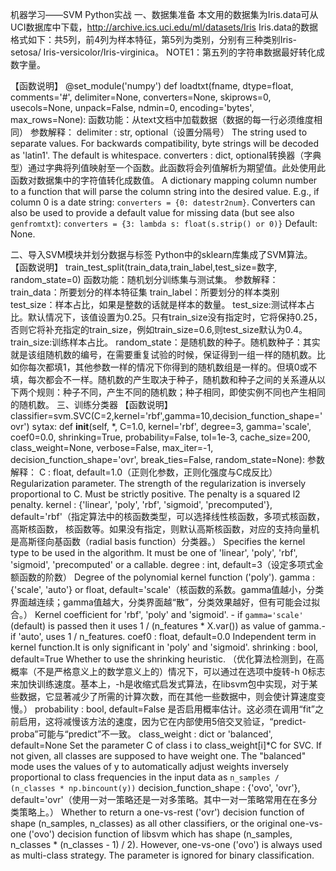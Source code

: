 机器学习——SVM Python实战
一、数据集准备
本文用的数据集为Iris.data可从UCI数据库中下载，http://archive.ics.uci.edu/ml/datasets/Iris
Iris.data的数据格式如下：共5列，前4列为样本特征，第5列为类别，分别有三种类别Iris-setosa/ Iris-versicolor/Iris-virginica。
NOTE1：第五列的字符串数据最好转化成数字量。
 
【函数说明】
@set_module('numpy')
def loadtxt(fname, dtype=float, comments='#', delimiter=None,
            converters=None, skiprows=0, usecols=None, unpack=False,
            ndmin=0, encoding='bytes', max_rows=None):
函数功能：从text文档中加载数据（数据的每一行必须维度相同）
参数解释：
delimiter : str, optional（设置分隔号）
    The string used to separate values. For backwards compatibility, byte strings will be decoded as 'latin1'. The default is whitespace.
converters : dict, optional转换器（字典型）通过字典将列值映射至一个函数。此函数将会列值解析为期望值。此处使用此函数对数据集中的字符值转化成数值。
    A dictionary mapping column number to a function that will parse the column string into the desired value.  E.g., if column 0 is a date string: ``converters = {0: datestr2num}``.  Converters can also be used to provide a default value for missing data (but see also `genfromtxt`): ``converters = {3: lambda s: float(s.strip() or 0)}`` Default: None.

二、导入SVM模块并划分数据与标签
Python中的sklearn库集成了SVM算法。
【函数说明】
train_test_split(train_data,train_label,test_size=数字, random_state=0)
函数功能：随机划分训练集与测试集。
参数解释：
train_data：所要划分的样本特征集
train_label：所要划分的样本类别
test_size：样本占比，如果是整数的话就是样本的数量。
test_size:测试样本占比。默认情况下，该值设置为0.25。只有train_size没有指定时，它将保持0.25，否则它将补充指定的train_size，例如train_size=0.6,则test_size默认为0.4。
train_size:训练样本占比。
random_state：是随机数的种子。随机数种子：其实就是该组随机数的编号，在需要重复试验的时候，保证得到一组一样的随机数。比如你每次都填1，其他参数一样的情况下你得到的随机数组是一样的。但填0或不填，每次都会不一样。随机数的产生取决于种子，随机数和种子之间的关系遵从以下两个规则：种子不同，产生不同的随机数；种子相同，即使实例不同也产生相同的随机数。
三、训练分类器
【函数说明】
classifier=svm.SVC(C=2,kernel='rbf',gamma=10,decision_function_shape='ovr')
sytax:
def __init__(self, *, C=1.0, kernel='rbf', degree=3, gamma='scale',
             coef0=0.0, shrinking=True, probability=False,
             tol=1e-3, cache_size=200, class_weight=None,
             verbose=False, max_iter=-1, decision_function_shape='ovr',
             break_ties=False,
             random_state=None):
参数解释：
C : float, default=1.0（正则化参数，正则化强度与C成反比）
    Regularization parameter. The strength of the regularization is inversely proportional to C. Must be strictly positive. The penalty is a squared l2 penalty.
kernel : {'linear', 'poly', 'rbf', 'sigmoid', 'precomputed'}, default='rbf'（指定算法中的核函数类型，可以选择线性核函数，多项式核函数，高斯核函数， 核函数等。如果没有指定，则默认高斯核函数，对应的支持向量机是高斯径向基函数（radial basis function）分类器。）
    Specifies the kernel type to be used in the algorithm.  It must be one of 'linear', 'poly', 'rbf', 'sigmoid', 'precomputed' or a callable.
degree : int, default=3（设定多项式金额函数的阶数）
    Degree of the polynomial kernel function ('poly').
gamma : {'scale', 'auto'} or float, default='scale'（核函数的系数。gamma值越小，分类界面越连续；gamma值越大，分类界面越“散”，分类效果越好，但有可能会过拟合。）
    Kernel coefficient for 'rbf', 'poly' and 'sigmoid'.
    - if ``gamma='scale'`` (default) is passed then it uses 1 / (n_features * X.var()) as value of gamma.- if 'auto', uses 1 / n_features.
coef0 : float, default=0.0
    Independent term in kernel function.It is only significant in 'poly' and 'sigmoid'.
shrinking : bool, default=True  Whether to use the shrinking heuristic.
（优化算法检测到，在高概率（不是严格意义上的数学意义上的）情况下，可以通过在选项中旋转-h 0标志来加快训练速度。基本上，-h是收缩式启发式算法，在libsvm包中实现，对于某些数据，它显著减少了所需的计算次数，而在其他一些数据中，则会使计算速度变慢。）
probability : bool, default=False
是否启用概率估计。这必须在调用“fit”之前启用，这将减慢该方法的速度，因为它在内部使用5倍交叉验证，“predict-proba”可能与“predict”不一致。
class_weight : dict or 'balanced', default=None
    Set the parameter C of class i to class_weight[i]*C for SVC. If not given, all classes are supposed to have weight one.  The "balanced" mode uses the values of y to automatically adjust weights inversely proportional to class frequencies in the input data as ``n_samples / (n_classes * np.bincount(y))``
decision_function_shape : {'ovo', 'ovr'}, default='ovr'（使用一对一策略还是一对多策略。其中一对一策略常用在在多分类策略上。）
    Whether to return a one-vs-rest ('ovr') decision function of shape  (n_samples, n_classes) as all other classifiers, or the original one-vs-one ('ovo') decision function of libsvm which has shape (n_samples, n_classes * (n_classes - 1) / 2). However, one-vs-one ('ovo') is always used as multi-class strategy. The parameter is ignored for binary classification.




